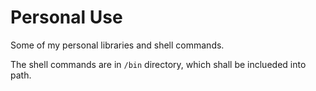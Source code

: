 # Personal Use

Some of my personal libraries and shell commands.

The shell commands are in `/bin` directory, which shall be inclueded into path.
